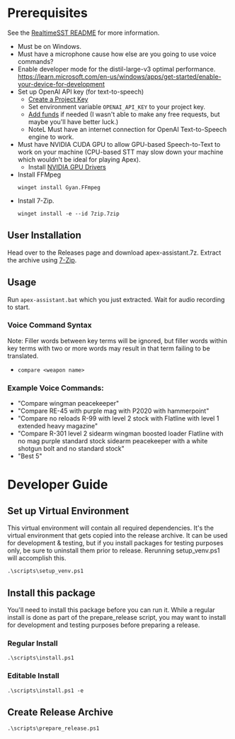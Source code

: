 <!-- 
TODO: Explain what the assistant does and the methods used to calculate "best" weapons.
# About
## Methods
- Speech-to-Text is done locally through faster-whisper, which is a reimplementation of OpenAI's 
whisper model. Ideally you will be able to do this with a GPU. See prerequisites below.
- Text-to-Speech is done through OpenAI's tts-1 model, with a fallback to being done locally. See 
Prerequisites below.
-->

# Prerequisites
See the
[RealtimeSST README](https://github.com/KoljaB/RealtimeSTT?tab=readme-ov-file#steps-that-might-be-necessary-before) 
for more information. 
- Must be on Windows.
- Must have a microphone cause how else are you going to use voice commands?
- Enable developer mode for the distil-large-v3 optimal performance.
  https://learn.microsoft.com/en-us/windows/apps/get-started/enable-your-device-for-development 
- Set up OpenAI API key (for text-to-speech)
  - [Create a Project Key](https://platform.openai.com/api-keys)
  - Set environment variable `OPENAI_API_KEY` to your project key.
  - [Add funds](https://platform.openai.com/settings/organization/billing/overview) if needed (I
    wasn't able to make any free requests, but maybe you'll have better luck.)
  - NoteL Must have an internet connection for OpenAI Text-to-Speech engine to work.
- Must have NVIDIA CUDA GPU to allow GPU-based Speech-to-Text to work on your machine (CPU-based STT
may slow down your machine which wouldn't be ideal for playing Apex).
  - Install [NVIDIA GPU Drivers](https://www.nvidia.com/download/index.aspx?lang=en-us)
- Install FFMpeg
  ```shell
  winget install Gyan.FFmpeg
  ```
- Install 7-Zip.
  ```shell
  winget install -e --id 7zip.7zip
  ```

<!--
## Get your Azure API keys:
- [Azure Portal](https://portal.azure.com/?quickstart=true#home)
- [Guide to creating API keys](https://docs.merkulov.design/how-to-get-microsoft-azure-tts-api-key/)

## Get ElevenLabs
- `python -m pip install --upgrade elevenlabs==0.2.27`
- `python -m pip install --upgrade elevenlabs==1.2.2`
- Get your ElevenLabs API key: https://elevenlabs.io/app/speech-synthesis
    - Get MPV https://sourceforge.net/projects/mpv-player-windows/
    - Run bootstrapper
- Run install script
- Add install location with exe to your Path
-->

## User Installation
Head over to the Releases page and download apex-assistant.7z. Extract the archive using 
[7-Zip](https://www.7-zip.org/download.html).

## Usage
Run `apex-assistant.bat` which you just extracted. Wait for audio recording to start.

### Voice Command Syntax
Note: Filler words between key terms will be ignored, but filler words within key terms with two or
more words may result in that term failing to be translated.
- `compare <weapon name>`

### Example Voice Commands:
- "Compare wingman peacekeeper"
- "Compare RE-45 with purple mag with P2020 with hammerpoint"
- "Compare no reloads R-99 with level 2 stock with Flatline with level 1 extended heavy magazine"
- "Compare R-301 level 2 sidearm wingman boosted loader Flatline with no mag purple standard stock
sidearm peacekeeper with a white shotgun bolt and no standard stock"
- "Best 5"


# Developer Guide
<!--
## [Build tools](https://visualstudio.microsoft.com/visual-cpp-build-tools/)
Just get "Desktop development with C++"
-->

## Set up Virtual Environment
This virtual environment will contain all required dependencies. It's the virtual environment that
gets copied into the release archive. It can be used for development & testing, but if you install 
packages for testing purposes only, be sure to uninstall them prior to release. Rerunning
setup_venv.ps1 will accomplish this.
```shell
.\scripts\setup_venv.ps1
```

## Install this package
You'll need to install this package before you can run it. While a regular install is done as part 
of the prepare_release script, you may want to install for development and testing purposes before
preparing a release.

### Regular Install
```shell
.\scripts\install.ps1
```
### Editable Install
```shell
.\scripts\install.ps1 -e
```

## Create Release Archive
<!--
### Prerequisite
# TODO: Create process for creating an installer: http://ntsblog.homedev.com.au/index.php/2015/05/14/self-extracting-archive-runs-setup-exe-7zip-sfx-switch/
Install 7-Zip LZMA SDK:
https://www.7-zip.org/sdk.html

###
Zip up release package.
-->
```shell
.\scripts\prepare_release.ps1
```

<!--
## Install [RealtimeTTS](https://github.com/KoljaB/RealtimeTTS)
- May have to install from source instead of pip install RealtimeTTS to get the latest version

## Create Standalone Executable
- `pip install nuitka`
- `python -m nuitka --standalone ./apex_stat_analysis/main.py --include-package-data=apex_stat_analysis --noinclude-numba-mode=nofollow --noinclude-custom-mode=transformers:nofollow` 
- 
- `pip install py2exe`
- 
- `pip install pypiwin32 pyinstaller`
- https://github.com/mhammond/pywin32/releases
- `python -m pip install pywin32 --upgrade`
- `pip install --upgrade pvporcupine`
- `pip uninstall enum34`
- https://www.gtk.org/docs/installations/ ?
- ```shell
  pyinstaller -c -F ./apex_stat_analysis/main.py -n apex-assistant --collect-data apex_stat_analysis --clean --collect-data pvporcupine --collect-binaries azure
  ```
-->

